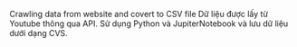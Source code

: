 
Crawling data from website and covert to CSV file
Dữ liệu được lấy từ Youtube thông qua API. Sử dụng Python và JupiterNotebook và lưu dữ liệu dưới dạng CVS.

